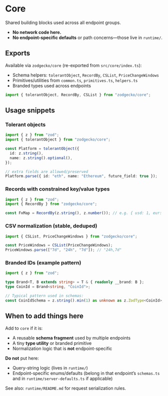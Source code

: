 # Core

Shared building blocks used across all endpoint groups.

- **No network code here.**
- **No endpoint-specific defaults** or path concerns—those live in `runtime/`.

## Exports

Available via `zodgecko/core` (re-exported from `src/core/index.ts`):

- Schema helpers: `tolerantObject`, `RecordBy`, `CSList`, `PriceChangeWindows`
- Primitives/utilities from `common.ts`, `primitives.ts`, `helpers.ts`
- Branded types used across endpoints

```ts
import { tolerantObject, RecordBy, CSList } from "zodgecko/core";
```

## Usage snippets

### Tolerant objects

```ts
import { z } from "zod";
import { tolerantObject } from "zodgecko/core";

const Platform = tolerantObject({
  id: z.string(),
  name: z.string().optional(),
});

// extra fields are allowed/preserved
Platform.parse({ id: "eth", name: "Ethereum", future_field: true });
```

### Records with constrained key/value types

```ts
import { z } from "zod";
import { RecordBy } from "zodgecko/core";

const FxMap = RecordBy(z.string(), z.number()); // e.g. { usd: 1, eur: 0.9 }
```

### CSV normalization (stable, deduped)

```ts
import { CSList, PriceChangeWindows } from "zodgecko/core";

const PriceWindows = CSList(PriceChangeWindows);
PriceWindows.parse(["7d", "24h", "7d"]); // "24h,7d"
```

### Branded IDs (example pattern)

```ts
import { z } from "zod";

type Brand<T, B extends string> = T & { readonly __brand: B };
type CoinId = Brand<string, "CoinId">;

// Typical pattern used in schemas:
const CoinIdSchema = z.string().min(1) as unknown as z.ZodType<CoinId>;
```

## When to add things here

Add to `core` if it is:

- A reusable **schema fragment** used by multiple endpoints
- A tiny **type utility** or branded primitive
- Normalization logic that is **not** endpoint-specific

**Do not** put here:

- Query-string logic (lives in `runtime/`)
- Endpoint-specific enums/defaults (belong in that endpoint’s `schemas.ts` and in `runtime/server-defaults.ts` if applicable)

See also: `runtime/README.md` for request serialization rules.
